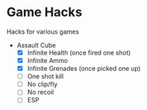 # Game Hacks

Hacks for various games

* Assault Cube
    * [x] Infinite Health (once fired one shot)
    * [x] Infinite Ammo
    * [x] Infinite Grenades (once picked one up)
    * [ ] One shot kill
    * [ ] No clip/fly
    * [ ] No recoil
    * [ ] ESP
